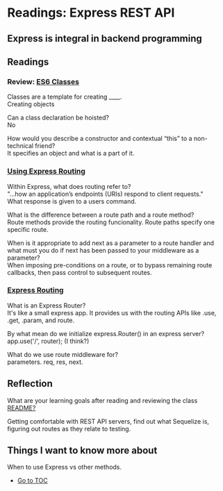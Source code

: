 # Readings: Express REST API

## Express is integral in backend programming

## Readings

### Review: [ES6 Classes](https://developer.mozilla.org/en-US/docs/Web/JavaScript/Reference/Classes)

Classes are a template for creating ____.  
Creating objects  

Can a class declaration be hoisted?  
No  

How would you describe a constructor and contextual “this” to a non-technical friend?  
It specifies an object and what is a part of it.  

### [Using Express Routing](https://expressjs.com/en/guide/routing.html)

Within Express, what does routing refer to?  
"...how an application’s endpoints (URIs) respond to client requests."  
What response is given to a users command.  

What is the difference between a route path and a route method?  
Route methods provide the routing funcionality.  Route paths specify one specific route.  

When is it appropriate to add next as a parameter to a route handler and what must you do if next has been passed to your middleware as a parameter?  
When imposing pre-conditions on a route, or to bypass remaining route callbacks, then pass control to subsequent routes.  

### [Express Routing](https://scotch.io/tutorials/learn-to-use-the-new-router-in-expressjs-4)

What is an Express Router?  
It's like a small express app. It provides us with the routing APIs like .use, .get, .param, and route.  

By what mean do we initialize express.Router() in an express server?  
app.use('/', router); (I think?)  

What do we use route middleware for?  
parameters.  req, res, next.  

## Reflection

What are your learning goals after reading and reviewing the class [README?](https://codefellows.github.io/code-401-javascript-guide/curriculum/class-03/)

Getting comfortable with REST API servers, find out what Sequelize is, figuring out routes as they relate to testing.  

## Things I want to know more about  

When to use Express vs other methods.

- [Go to TOC](README.md)

